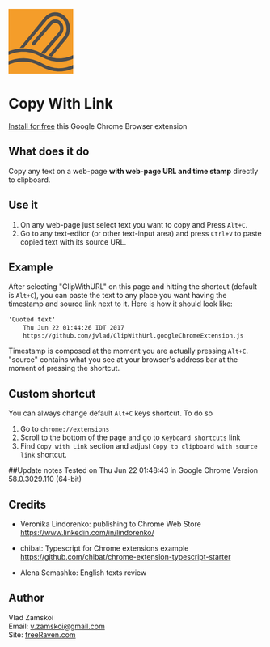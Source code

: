 ![ClipWithURL logotype](dist/logo.png "ClipWithURL logotype") 

# Copy With Link  
[Install for free](https://chrome.google.com/webstore/detail/copy-with-link/gkgjcnhkahjgahklmjmnodpmifkmkcca) this Google Chrome Browser extension


## What does it do
Copy any text on a web-page **with web-page URL and time stamp** directly to clipboard.


## Use it
1. On any web-page just select text you want to copy and Press `Alt+C`.
1. Go to any text-editor (or other text-input area) and press `Ctrl+V` to paste copied text with its source URL.


## Example
After selecting "ClipWithURL" on this page and hitting the shortcut (default is `Alt+C`), you can paste the text to any place you want having the timestamp and source link next to it. Here is how it should look like:
```
'Quoted text'  
    Thu Jun 22 01:44:26 IDT 2017  
    https://github.com/jvlad/ClipWithUrl.googleChromeExtension.js
```

Timestamp is composed at the moment you are actually pressing `Alt+C`.  
"source" contains what you see at your browser's address bar at the moment of pressing the shortcut.


## Custom shortcut
You can always change default `Alt+C` keys shortcut. To do so

1. Go to `chrome://extensions`
2. Scroll to the bottom of the page and go to `Keyboard shortcuts` link
3. Find `Copy with Link` section and adjust `Copy to clipboard with source link` shortcut.


##Update notes
Tested on Thu Jun 22 01:48:43
in Google Chrome Version 58.0.3029.110 (64-bit)


## Credits
* Veronika Lindorenko: publishing to Chrome Web Store  
    <https://www.linkedin.com/in/lindorenko/>

* chibat: Typescript for Chrome extensions example  
    <https://github.com/chibat/chrome-extension-typescript-starter>

* Alena Semashko: English texts review


## Author
Vlad Zamskoi  
Email: <v.zamskoi@gmail.com>  
Site: [freeRaven.com](https://www.freeRaven.com)

